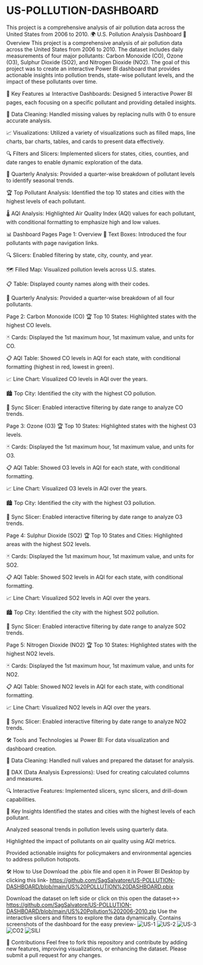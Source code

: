 # US-POLLUTION-DASHBOARD
This project is a comprehensive analysis of air pollution data across the United States from 2006 to 2010.
🌍 U.S. Pollution Analysis Dashboard
🌟 Overview
This project is a comprehensive analysis of air pollution data across the United States from 2006 to 2010. The dataset includes daily measurements of four major pollutants: Carbon Monoxide (CO), Ozone (O3), Sulphur Dioxide (SO2), and Nitrogen Dioxide (NO2). The goal of this project was to create an interactive Power BI dashboard that provides actionable insights into pollution trends, state-wise pollutant levels, and the impact of these pollutants over time.

🚀 Key Features
📊 Interactive Dashboards: Designed 5 interactive Power BI pages, each focusing on a specific pollutant and providing detailed insights.

🧹 Data Cleaning: Handled missing values by replacing nulls with 0 to ensure accurate analysis.

📈 Visualizations: Utilized a variety of visualizations such as filled maps, line charts, bar charts, tables, and cards to present data effectively.

🔍 Filters and Slicers: Implemented slicers for states, cities, counties, and date ranges to enable dynamic exploration of the data.

📅 Quarterly Analysis: Provided a quarter-wise breakdown of pollutant levels to identify seasonal trends.

🏆 Top Pollutant Analysis: Identified the top 10 states and cities with the highest levels of each pollutant.

🌡️ AQI Analysis: Highlighted Air Quality Index (AQI) values for each pollutant, with conditional formatting to emphasize high and low values.

📊 Dashboard Pages
Page 1: Overview
📝 Text Boxes: Introduced the four pollutants with page navigation links.

🔍 Slicers: Enabled filtering by state, city, county, and year.

🗺️ Filled Map: Visualized pollution levels across U.S. states.

📋 Table: Displayed county names along with their codes.

📅 Quarterly Analysis: Provided a quarter-wise breakdown of all four pollutants.

Page 2: Carbon Monoxide (CO)
🏆 Top 10 States: Highlighted states with the highest CO levels.

🃏 Cards: Displayed the 1st maximum hour, 1st maximum value, and units for CO.

📋 AQI Table: Showed CO levels in AQI for each state, with conditional formatting (highest in red, lowest in green).

📈 Line Chart: Visualized CO levels in AQI over the years.

🏙️ Top City: Identified the city with the highest CO pollution.

🔗 Sync Slicer: Enabled interactive filtering by date range to analyze CO trends.

Page 3: Ozone (O3)
🏆 Top 10 States: Highlighted states with the highest O3 levels.

🃏 Cards: Displayed the 1st maximum hour, 1st maximum value, and units for O3.

📋 AQI Table: Showed O3 levels in AQI for each state, with conditional formatting.

📈 Line Chart: Visualized O3 levels in AQI over the years.

🏙️ Top City: Identified the city with the highest O3 pollution.

🔗 Sync Slicer: Enabled interactive filtering by date range to analyze O3 trends.

Page 4: Sulphur Dioxide (SO2)
🏆 Top 10 States and Cities: Highlighted areas with the highest SO2 levels.

🃏 Cards: Displayed the 1st maximum hour, 1st maximum value, and units for SO2.

📋 AQI Table: Showed SO2 levels in AQI for each state, with conditional formatting.

📈 Line Chart: Visualized SO2 levels in AQI over the years.

🏙️ Top City: Identified the city with the highest SO2 pollution.

🔗 Sync Slicer: Enabled interactive filtering by date range to analyze SO2 trends.

Page 5: Nitrogen Dioxide (NO2)
🏆 Top 10 States: Highlighted states with the highest NO2 levels.

🃏 Cards: Displayed the 1st maximum hour, 1st maximum value, and units for NO2.

📋 AQI Table: Showed NO2 levels in AQI for each state, with conditional formatting.

📈 Line Chart: Visualized NO2 levels in AQI over the years.

🔗 Sync Slicer: Enabled interactive filtering by date range to analyze NO2 trends.

🛠️ Tools and Technologies
📊 Power BI: For data visualization and dashboard creation.

🧹 Data Cleaning: Handled null values and prepared the dataset for analysis.

📐 DAX (Data Analysis Expressions): Used for creating calculated columns and measures.

🔍 Interactive Features: Implemented slicers, sync slicers, and drill-down capabilities.

🔑 Key Insights
Identified the states and cities with the highest levels of each pollutant.

Analyzed seasonal trends in pollution levels using quarterly data.

Highlighted the impact of pollutants on air quality using AQI metrics.

Provided actionable insights for policymakers and environmental agencies to address pollution hotspots.

🛠️ How to Use
Download the .pbix file and open it in Power BI Desktop by clicking this link- https://github.com/SagSalvatore/US-POLLUTION-DASHBOARD/blob/main/US%20POLLUTION%20DASHBOARD.pbix

Download the dataset on left side or click on this open the dataset->> https://github.com/SagSalvatore/US-POLLUTION-DASHBOARD/blob/main/US%20Pollution%202006-2010.zip
Use the interactive slicers and filters to explore the data dynamically.
Contains screenshots of the dashboard for the easy preview- ![US-1](https://github.com/user-attachments/assets/03edcfbe-47d8-44cc-96c5-a34ca1e50ede) 
![US-2 ](https://github.com/user-attachments/assets/a83bd717-2877-4bca-84e9-98229ad8181e)
![US-3](https://github.com/user-attachments/assets/5a044388-5094-451e-b641-7518138ce5a6)
![CO2](https://github.com/user-attachments/assets/f06c2ec2-bdcd-4f6b-80d7-231d751ddfb6)
![SILI](https://github.com/user-attachments/assets/714ed5d7-9ae6-45b5-a875-9560a2d7fd3a)



🤝 Contributions
Feel free to fork this repository and contribute by adding new features, improving visualizations, or enhancing the dataset. Please submit a pull request for any changes.
